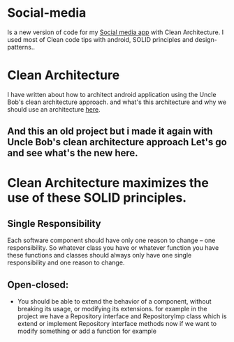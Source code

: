 # Social-media
Is a new version of code for my [Social media app](https://github.com/kareemAboelatta/social-media-app) with Clean Architecture. 
I used most of Clean code tips with android, SOLID principles and design-patterns..

# Clean Architecture 
I have written about how to architect android application using the Uncle Bob's clean architecture approach. and what's this architecture and why we should use an architecture [here](https://github.com/kareemAboelatta/Clean-architecture).
## And this an old project but i made it again with Uncle Bob's clean architecture approach Let's go and see what's the new here.

# Clean Architecture maximizes the use of these SOLID principles.
## Single Responsibility
Each software component should have only one reason to change – one responsibility.
So whatever class you have or whatever function you have these functions and classes should always only have one single responsibility and one reason to change.

## Open-closed:
- You should be able to extend the behavior of a component, without breaking its usage, or modifying its extensions.
for example in the project we have a Repository interface and RepositoryImp class which is extend or implement Repository interface methods 
now if we want to modify something or add a function for example 

